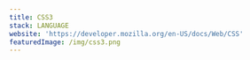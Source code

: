 ```yaml
---
title: CSS3
stack: LANGUAGE
website: 'https://developer.mozilla.org/en-US/docs/Web/CSS'
featuredImage: /img/css3.png
---
```


